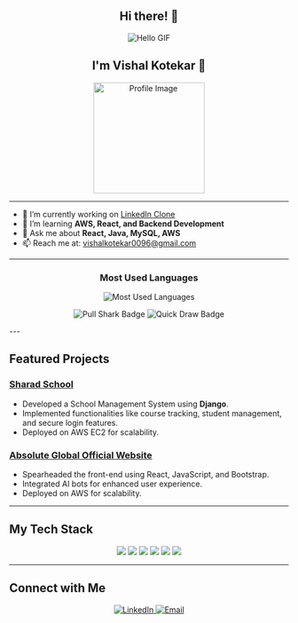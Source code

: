 <h2 align="center">Hi there! 👋</h2>

<p align="center">
  <img src="https://camo.githubusercontent.com/f8576a8200fe0a4bbb11d8e0ce002796ce87dafe54773948a969757624d84deb/68747470733a2f2f7265732e636c6f7564696e6172792e636f6d2f736a6465762f696d6167652f75706c6f61642f76313633363837333937322f4769742d526561646d652f48656c6c6f5f315f7270656d6e752e676966" alt="Hello GIF" />
</p>

<h2 align="center">
  I'm Vishal Kotekar 👋
</h2>

<p align="center">
  <img src="https://github.com/user-attachments/assets/c0e272ad-447c-40fc-8787-a950f3e7f934" alt="Profile Image" width="200" />
</p>

---

- 🔭 I’m currently working on [LinkedIn Clone](https://github.com/VishalKotekar/linkedin-clone)
- 🌱 I’m learning **AWS, React, and Backend Development**
- 💬 Ask me about **React, Java, MySQL, AWS**
- 📫 Reach me at: [vishalkotekar0096@gmail.com](mailto:vishalkotekar0096@gmail.com)

---
<h3 align="center">Most Used Languages</h3>

<p align="center">
  <img src="https://github-readme-stats.vercel.app/api/top-langs/?username=VishalKotekar&layout=compact&theme=radical" alt="Most Used Languages"/>
</p>

<p align="center">
  <img src="https://img.shields.io/badge/Achievements-Pull%20Shark-ffcc29?style=flat&logo=github&logoColor=black" alt="Pull Shark Badge"/>
  <img src="https://img.shields.io/badge/Achievements-Quick%20Draw-ffcc29?style=flat&logo=github&logoColor=black" alt="Quick Draw Badge"/>
</p>
---

## Featured Projects

### [Sharad School](https://github.com/VishalKotekar/SharadSchool)
- Developed a School Management System using **Django**.
- Implemented functionalities like course tracking, student management, and secure login features.
- Deployed on AWS EC2 for scalability.

### [Absolute Global Official Website](https://absolute-global.com/)
- Spearheaded the front-end using React, JavaScript, and Bootstrap.
- Integrated AI bots for enhanced user experience.
- Deployed on AWS for scalability.

---

## My Tech Stack

<p align="center">
  <img src="https://img.shields.io/badge/React-%2320232a.svg?style=for-the-badge&logo=react&logoColor=%2361DAFB"/>
  <img src="https://img.shields.io/badge/Java-%23007396.svg?style=for-the-badge&logo=java&logoColor=white"/>
  <img src="https://img.shields.io/badge/SQL-%234477A1.svg?style=for-the-badge&logo=postgresql&logoColor=white"/>
  <img src="https://img.shields.io/badge/AWS-EC2-%23FF9900.svg?style=for-the-badge&logo=amazon-aws&logoColor=white"/>
  <img src="https://img.shields.io/badge/HTML-%23E34F26.svg?style=for-the-badge&logo=html5&logoColor=white"/>
  <img src="https://img.shields.io/badge/CSS-%231572B6.svg?style=for-the-badge&logo=css3&logoColor=white"/>
</p>

---

## Connect with Me

<p align="center">
  <a href="https://www.linkedin.com/in/vishal-kotekar-6b1081232/" target="_blank">
    <img src="https://img.shields.io/badge/LinkedIn-%230A66C2.svg?style=for-the-badge&logo=linkedin&logoColor=white" alt="LinkedIn"/>
  </a>
  <a href="mailto:vishalkotekar0096@gmail.com" target="_blank">
    <img src="https://img.shields.io/badge/Email-%23D14836.svg?style=for-the-badge&logo=gmail&logoColor=white" alt="Email"/>
  </a>
</p>
